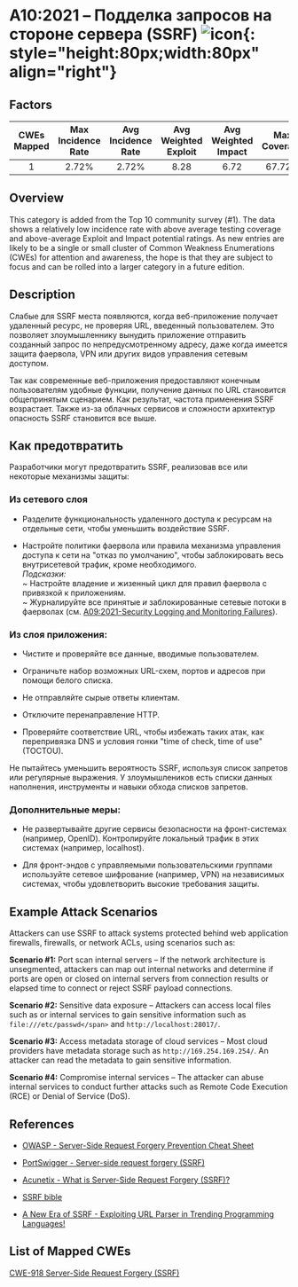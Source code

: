 # A10:2021 – Подделка запросов на стороне сервера (SSRF)    ![icon](assets/TOP_10_Icons_Final_SSRF.png){: style="height:80px;width:80px" align="right"}

## Factors

| CWEs Mapped | Max Incidence Rate | Avg Incidence Rate | Avg Weighted Exploit | Avg Weighted Impact | Max Coverage | Avg Coverage | Total Occurrences | Total CVEs |
| :---------: | :----------------: | :----------------: | :------------------: | :-----------------: | :----------: | :----------: | :---------------: | :--------: |
|      1      |       2.72%        |       2.72%        |         8.28         |        6.72         |    67.72%    |    67.72%    |       9,503       |    385     |

## Overview

This category is added from the Top 10 community survey (#1). The data shows a
relatively low incidence rate with above average testing coverage and
above-average Exploit and Impact potential ratings. As new entries are
likely to be a single or small cluster of Common Weakness Enumerations (CWEs)
for attention and
awareness, the hope is that they are subject to focus and can be rolled
into a larger category in a future edition.

## Description 

Слабые для SSRF места появляются, когда веб-приложение получает удаленный ресурс, не проверяя URL, введенный пользователем. Это позволяет злоумышленнику вынудить приложение отправить созданный запрос по непредусмотренному адресу, даже когда имеется защита фаервола, VPN или других видов управления сетевым доступом.

Так как современные веб-приложения предоставляют конечным пользователям удобные функции, получение данных по URL становится общепринятым сценарием. Как результат, частота применения SSRF возрастает. Также из-за облачных сервисов и сложности архитектур опасность SSRF становится все выше.

## Как предотвратить

Разработчики могут предотвратить SSRF, реализовав все или некоторые механизмы защиты:

### **Из сетевого слоя**

-   Разделите функциональность удаленного доступа к ресурсам на отдельные сети, чтобы уменьшить воздействие SSRF.

-   Настройте политики фаервола или правила механизма управления доступа к сети на "отказ по умолчанию", чтобы заблокировать весь внутрисетевой трафик, кроме необходимого.<br/> 
    *Подсказки:*<br> 
    ~ Настройте владение и жизенный цикл для правил фаервола с привязкой к приложениям.<br/>
    ~ Журналируйте все принятые *и* заблокированные сетевые потоки в фаерволах (см. [A09:2021-Security Logging and Monitoring Failures](A09_2021-Security_Logging_and_Monitoring_Failures.md)).
    
### **Из слоя приложения:**

-   Чистите и проверяйте все данные, вводимые пользователем.

-   Ограничьте набор возможных URL-схем, портов и адресов при помощи белого списка.

-   Не отправляйте сырые ответы клиентам.

-   Отключите перенаправление HTTP.

-   Проверяйте соответствие URL, чтобы избежать таких атак, как перепривязка DNS и условия гонки "time of check, time of use" (TOCTOU).

Не пытайтесь уменьшить вероятность SSRF, используя список запретов или регулярные выражения. У злоумышлеников есть списки данных наполнения, инструменты и навыки обхода списков запретов.

### **Дополнительные меры:**

-   Не развертывайте другие сервисы безопасности на фронт-системах (например, OpenID). Контролируйте локальный трафик в этих системах (например, localhost).

-   Для фронт-эндов с управляемыми пользовательскими группами используйте сетевое шифрование (например, VPN) на независимых системах, чтобы удовлетворить высокие требования защиты.


## Example Attack Scenarios

Attackers can use SSRF to attack systems protected behind web
application firewalls, firewalls, or network ACLs, using scenarios such
as:

**Scenario #1:** Port scan internal servers – If the network architecture
is unsegmented, attackers can map out internal networks and determine if
ports are open or closed on internal servers from connection results or
elapsed time to connect or reject SSRF payload connections.

**Scenario #2:** Sensitive data exposure – Attackers can access local 
files such as or internal services to gain sensitive information such
as `file:///etc/passwd</span>` and `http://localhost:28017/`.

**Scenario #3:** Access metadata storage of cloud services – Most cloud
providers have metadata storage such as `http://169.254.169.254/`. An
attacker can read the metadata to gain sensitive information.

**Scenario #4:** Compromise internal services – The attacker can abuse
internal services to conduct further attacks such as Remote Code
Execution (RCE) or Denial of Service (DoS).

## References

-   [OWASP - Server-Side Request Forgery Prevention Cheat
    Sheet](https://cheatsheetseries.owasp.org/cheatsheets/Server_Side_Request_Forgery_Prevention_Cheat_Sheet.html)

-   [PortSwigger - Server-side request forgery
    (SSRF)](https://portswigger.net/web-security/ssrf)

-   [Acunetix - What is Server-Side Request Forgery
    (SSRF)?](https://www.acunetix.com/blog/articles/server-side-request-forgery-vulnerability/)

-   [SSRF
    bible](https://cheatsheetseries.owasp.org/assets/Server_Side_Request_Forgery_Prevention_Cheat_Sheet_SSRF_Bible.pdf)

-   [A New Era of SSRF - Exploiting URL Parser in Trending Programming
    Languages!](https://www.blackhat.com/docs/us-17/thursday/us-17-Tsai-A-New-Era-Of-SSRF-Exploiting-URL-Parser-In-Trending-Programming-Languages.pdf)

## List of Mapped CWEs

[CWE-918 Server-Side Request Forgery (SSRF)](https://cwe.mitre.org/data/definitions/918.html)
